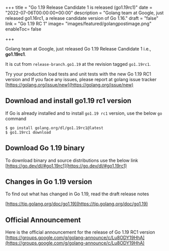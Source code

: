 +++
title = "Go 1.19 Release Candidate 1 is released (go1.19rc1)"
date = "2022-07-06T00:00:00+00:00"
description = "Golang team at Google, just released go1.16rc1, a release candidate version of Go 1.16."
draft = "false"
link = "Go 1.19 RC 1"
image= "images/featured/golangpostimage.png"
enableToc= false

+++

Golang team at Google, just released  Go 1.19 Release Candidate 1 i.e., **go1.19rc1**.

It is cut from `release-branch.go1.19` at the revision tagged `go1.19rc1`.

Try your production load tests and unit tests with the new Go 1.19 RC1 version and If you face any issues, please report at golang issue tracker [https://golang.org/issue/new](https://golang.org/issue/new)

## Download and install go1.19 rc1 version

If Go is already installed and to install `go1.19 rc1`  version, use the below `go` command

```
$ go install golang.org/dl/go1.19rc1@latest
$ go1.19rc1 download
```

## Download Go 1.19 binary

To download binary and source distributions use the below link
[https://go.dev/dl/#go1.19rc1](https://go.dev/dl/#go1.19rc1)

## Changes in Go 1.19 version

To find out what has changed in Go 1.19, read the draft release notes

[https://tip.golang.org/doc/go1.19](https://tip.golang.org/doc/go1.19)

## Official Announcement

Here is the official announcement for the release of Go 1.19 RC1 version 
[https://groups.google.com/g/golang-announce/c/Lu8ODY19HhA](https://groups.google.com/g/golang-announce/c/Lu8ODY19HhA)

